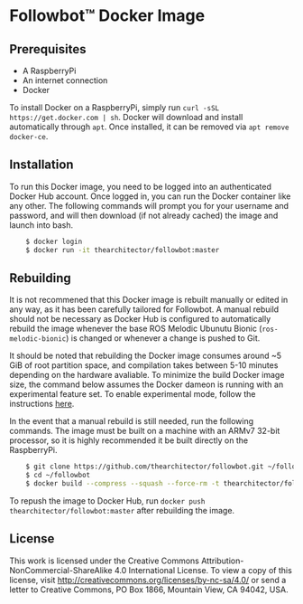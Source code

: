 # Followbot&trade; Docker Image

## Prerequisites
- A RaspberryPi
- An internet connection
- Docker

To install Docker on a RaspberryPi, simply run `curl -sSL https://get.docker.com | sh`. Docker will download and install automatically through `apt`. Once installed, it can be removed via `apt remove docker-ce`.

## Installation
To run this Docker image, you need to be logged into an authenticated Docker Hub account. Once logged in, you can run the Docker container like any other. The following commands will prompt you for your username and password, and will then download (if not already cached) the image and launch into bash.

```sh
    $ docker login
    $ docker run -it thearchitector/followbot:master
```

## Rebuilding
It is not recommened that this Docker image is rebuilt manually or edited in any way, as it has been carefully tailored for Followbot. A manual rebuild should not be necessary as Docker Hub is configured to automatically rebuild the image whenever the base ROS Melodic Ubunutu Bionic (`ros-melodic-bionic`) is changed or whenever a change is pushed to Git.

It should be noted that rebuilding the Docker image consumes around ~5 GiB of root partition space, and compilation takes between 5-10 minutes depending on the hardware avaliable. To minimize the build Docker image size, the command below assumes the Docker dameon is running with an experimental feature set. To enable experimental mode, follow the instructions [here](https://stackoverflow.com/a/44346323).

In the event that a manual rebuild is still needed, run the following commands. The image must be built on a machine with an ARMv7 32-bit processor, so it is highly recommended it be built directly on the RaspberryPi.

```sh
    $ git clone https://github.com/thearchitector/followbot.git ~/followbot
    $ cd ~/followbot
    $ docker build --compress --squash --force-rm -t thearchitector/followbot:master .
```

To repush the image to Docker Hub, run `docker push thearchitector/followbot:master` after rebuilding the image.

## License
This work is licensed under the Creative Commons Attribution-NonCommercial-ShareAlike 4.0 International License. To view a copy of this license, visit http://creativecommons.org/licenses/by-nc-sa/4.0/ or send a letter to Creative Commons, PO Box 1866, Mountain View, CA 94042, USA.
